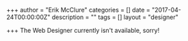 +++
author = "Erik McClure"
categories = []
date = "2017-04-24T00:00:00Z"
description = ""
tags = []
layout = "designer"

+++
The Web Designer currently isn't available, sorry!